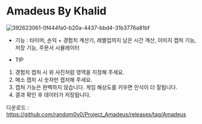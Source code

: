 # Amadeus By Khalid



![392623061-0f444fa0-b20a-4437-bbd4-31b3776a81bf](https://github.com/user-attachments/assets/639b37cd-0c8b-4c40-84a4-df41b4f81e58)




- 기능 : 타이머, 손익 + 경험치 계산기, 레벨업까지 남은 시간 계산, 이미지 캡처 기능, 저장 기능, 주문서 시뮬레이터

- TIP

1. 경험치 캡처 시 위 사진처럼 영역을 지정해 주세요.
2. 메소 캡처 시 숫자만 캡처해 주세요.
3. 캡처 기능은 완벽하지 않습니다. 게임 해상도를 키우면 인식이 더 잘됩니다.
4. 결과 확인 후 데이터가 저장됩니다.



다운로드 : https://github.com/random0v0/Project_Amadeus/releases/tag/Amadeus
